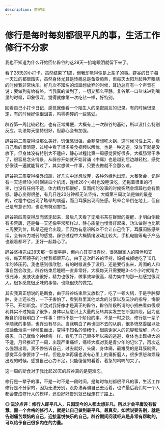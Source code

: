 ```yaml
---
description: 境守拙
---
```


# 修行是每时每刻都很平凡的事，生活工作修行不分家

我也不知道为什么开始回忆辟谷的这28天一抬笔眼泪就留下来了。

看了28天的小打卡，虽然结束了1周，但我却觉得像是上辈子的事。辟谷的日子每一天过的都很踏实，虽然身体尤其是馋瘾总是备受煎熬，但每天太阳升起睁开眼睛的时候我非常快乐。好几次不知名的烦躁想放弃的时候，耳边总有有一个声音在说：要做到有始有终。当我真的做到了，一切又那么平静。复谷第一口盐味进到嘴里的时候，印象很深，觉得就像第一次吃盐一样，好特别。

回看自己小打卡日记，感觉就像看一个陌生人的亲密朋友的记录。有的时候很坚定，有的时候好像很沮丧，鸡零狗碎的一些感受。

辟谷第一周比较轻松，也有正常排便，大概有上一次辟谷的基础，所以没什么特别反应。功法每天坚持很好，但静心会有加强。

辟谷第二周变得没那么美好，饥饿感很强，会非常想吃火锅，这时候习性上来，看自己看的很清楚，过程中看了很多美食视频以解忧，也是一种逃避，没放下就是没放下。但身体没有特别大不适应，静心过程比第一周感觉要好很多，大概肠胃干净了，很容易念头情景，从辟谷开始就开始背诵《中庸》也是越到后边越轻松，感觉好像读一遍就能背过了，其实想做一件事，只要去做就不会那么难。

辟谷第三周变得格外烦躁，好几次中途想放弃，各种外缘也出现，大餐聚会，记得有一天连续18小时辗转四个机场，连续26个小时也没睡没吃，还拖着很重的行李，也没有任何不适，体力精力都很好，反而闲的没事的时候突然会烦躁也会有愤怒。静心变得很差，有几日连20分钟都无法坚持，大概第三周功法是做的最差的，过程中也出现了眩晕的病返，而且耳膜出现闷胀感。眩晕会晕倒在地上，但自己是有意识的，也没有特别害怕。

辟谷第四周变得反而坚定起来，最后几天看了无境书茶在群里的提醒，才明白倒数有多荒唐，还是每一天还像平常那样过，静心质量也慢慢好起来，功法做得也比第三周要到位，眩晕还是会出现，但因为有意识所以不会让自己倒下，耳膜闷胀感继续，会有听力减弱的感觉。辟谷过程中大概情绪波动比较大，手机电脑等电子产品也跟着都坏了，正好一起静心了。

辟谷坚持完成28天那一刻很平静，但内心其实很喜悦，很感谢家人的陪伴和支持，每天照镜子的时候我都很开心，由于这次辟谷的坚持，妈妈戒掉她吃了10几年的降压药，我也感到很欣慰，有的时候说多了没用，还是要行出来，周围的人和事自然会改变。辟谷结束后睡眠一直非常好，大概每天只需要睡3-4个小时就精力很充沛，皮肤状态很好，精力也很好，做事效率很高，精力集中的那一刻感觉很深入。很多感觉很乏味的事情，也能很快的做完。

其实我真正想说的是断食，由于辟谷结束后又放松了，吃了一顿火锅，于是手肿脚肿，身上还长包，一下子害怕了，看到群里其他龙龙的分享以及沅汐的指导，悔恨不已，开始断食。断食对我好像才是真正的辟谷，辟谷阶段所谓的小插曲看似很顺利其实不过掩盖了很多，身体以及意识上大量的反转其实发生在断食阶段，因为这断食阶段我明白了一件事：修行不是一个阶段的事，不是一时之快，修行是一辈子伴随我的事情，也许没有尽头。当我明白了再也回不去的从前，很多愤怒委屈以及烦躁像泄洪一样倾巢而出，变得不知名的情绪化，很感谢家人的包容和理解，内心感恩，自己就像个神经病一样。看见了自己很多年以来的逃避，身体也出现极大的不适，月经推迟了一周，出现严重痛经，痛经大概对我是青少年的记忆了，再次这么强烈出现，我不停告诉自己，过去就好，头痛、身体痛，最难受的是耳膜剧痛，感觉耳朵像要炸了一样。但是身体再痛也没有心里上的痛折磨人，很多愤怒和烦躁出现的时候，感觉自己心力不足，只能傻傻的看着，着急的呜呜的哭了。

这一周的断食对于我比起28天的辟谷真的是更难忘。

修行是一辈子的事，不是一时不是一段时间，是每时每刻都很平凡的事，生活工作修行是不分家的，因为无法分别，没办法再骗自己去活着，也许最后我们每一个人都会变成修行人的模样，还没好好告别就已经走在了路上。

**◎ 沅汐点评：修行人即平凡人，只因现今的人都太想非凡，所以才会平庸没有智慧。而一个合格的修行人，就是让自己做到最平凡，最真实。如若说要告别，就是告别痛苦烦恼的自己，迎接喜悦快乐的自己。辟谷期间阅读经典是非常有帮助的，可以给予自己很多内在的力量。**

